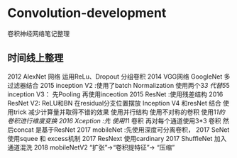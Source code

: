 # Convolution-development
卷积神经网络笔记整理
## 时间线上整理 
2012 AlexNet 网络   运用ReLu、Dropout 分组卷积
2014 VGG网络
        GoogleNet 多过滤器结合 
2015 inception V2 :使用了batch Normalization 使用两个3*3 代替5*5
         inception V3： 先Pooling 再使用inceotion
2015 ResNet :使用残差结构
2016 ResNet V2: ReLU和BN 在residual分支位置摆放
         Inception V4 和resNet 结合 使用trick 减少计算量并取得不错的效果
使用并行结构
使用不对称的卷积
 使用1*1的卷积进行维度变换
2016 Xception :先 使用1*1 卷积 再对每个通道使用3*3 卷积 然后concat  是基于ResNet
2017 mobileNet :先使用深度可分离卷积，
2017 SeNet 使用squee 和 excess机制
2017 ResNext 使用cardinary 
2017 ShuffleNet 加入通道混洗
2018 mobileNetV2  “扩张”→“卷积提特征”→ “压缩”

